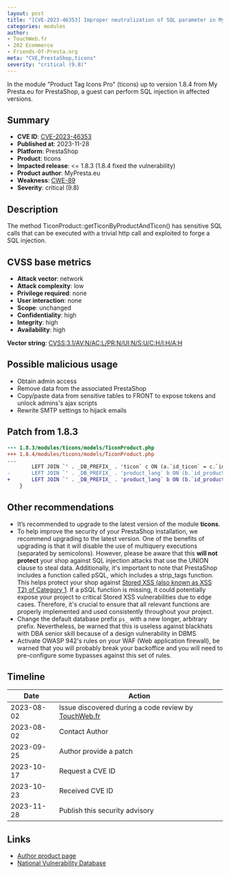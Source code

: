 ```yaml
---
layout: post
title: "[CVE-2023-46353] Improper neutralization of SQL parameter in My Presta.eu - Product Tag Icons Pro for PrestaShop"
categories: modules
author:
- TouchWeb.fr
- 202 Ecommerce
- Friends-Of-Presta.org
meta: "CVE,PrestaShop,ticons"
severity: "critical (9.8)"
---
```


In the module "Product Tag Icons Pro" (ticons) up to version 1.8.4 from My Presta.eu for PrestaShop, a guest can perform SQL injection in affected versions.


## Summary

* **CVE ID**: [CVE-2023-46353](https://cve.mitre.org/cgi-bin/cvename.cgi?name=CVE-2023-46353)
* **Published at**: 2023-11-28
* **Platform**: PrestaShop
* **Product**: ticons
* **Impacted release**: <= 1.8.3 (1.8.4 fixed the vulnerability)
* **Product author**: MyPresta.eu
* **Weakness**: [CWE-89](https://cwe.mitre.org/data/definitions/89.html)
* **Severity**: critical (9.8)

## Description

The method TiconProduct::getTiconByProductAndTicon() has sensitive SQL calls that can be executed with a trivial http call and exploited to forge a SQL injection.


## CVSS base metrics

* **Attack vector**: network
* **Attack complexity**: low
* **Privilege required**: none
* **User interaction**: none
* **Scope**: unchanged
* **Confidentiality**: high
* **Integrity**: high
* **Availability**: high

**Vector string**: [CVSS:3.1/AV:N/AC:L/PR:N/UI:N/S:U/C:H/I:H/A:H](https://nvd.nist.gov/vuln-metrics/cvss/v3-calculator?vector=AV:N/AC:L/PR:N/UI:N/S:U/C:H/I:H/A:H)

## Possible malicious usage

* Obtain admin access
* Remove data from the associated PrestaShop
* Copy/paste data from sensitive tables to FRONT to expose tokens and unlock admins's ajax scripts
* Rewrite SMTP settings to hijack emails

## Patch from 1.8.3

```diff
--- 1.8.3/modules/ticons/models/TiconProduct.php
+++ 1.8.4/modules/ticons/models/TiconProduct.php
...
        LEFT JOIN `' . _DB_PREFIX_ . 'ticon` c ON (a.`id_ticon` = c.`id_ticon`)
-       LEFT JOIN `' . _DB_PREFIX_ . 'product_lang` b ON (b.`id_product` = a.`id_product` AND b.`id_lang` = ' . (int)Context::getContext()->language->id . ') WHERE a.id_product ="' . $id_product . '" ' . Shop::addSqlRestriction(false, 'b') . ' AND a.id_ticon="' . $id_ticon . '"');
+       LEFT JOIN `' . _DB_PREFIX_ . 'product_lang` b ON (b.`id_product` = a.`id_product` AND b.`id_lang` = ' . (int)Context::getContext()->language->id . ') WHERE a.id_product ="' . (int) $id_product . '" ' . Shop::addSqlRestriction(false, 'b') . ' AND a.id_ticon="' . (int) $id_ticon . '"');
    }
```

## Other recommendations

* It’s recommended to upgrade to the latest version of the module **ticons**.
* To help improve the security of your PrestaShop installation, we recommend upgrading to the latest version. One of the benefits of upgrading is that it will disable the use of multiquery executions (separated by semicolons). However, please be aware that this **will not protect** your shop against SQL injection attacks that use the UNION clause to steal data. Additionally, it's important to note that PrestaShop includes a function called pSQL, which includes a strip_tags function. This helps protect your shop against [Stored XSS (also known as XSS T2) of Category 1](https://security.friendsofpresta.org/modules/2023/02/07/stored-xss.html). If a pSQL function is missing, it could potentially expose your project to critical Stored XSS vulnerabilities due to edge cases. Therefore, it's crucial to ensure that all relevant functions are properly implemented and used consistently throughout your project.
* Change the default database prefix `ps_` with a new longer, arbitrary prefix. Nevertheless, be warned that this is useless against blackhats with DBA senior skill because of a design vulnerability in DBMS
* Activate OWASP 942's rules on your WAF (Web application firewall), be warned that you will probably break your backoffice and you will need to pre-configure some bypasses against this set of rules.

## Timeline

| Date | Action |
|--|--|
| 2023-08-02 | Issue discovered during a code review by [TouchWeb.fr](https://www.touchweb.fr) |
| 2023-08-02 | Contact Author |
| 2023-09-25 | Author provide a patch |
| 2023-10-17 | Request a CVE ID |
| 2023-10-23 | Received CVE ID |
| 2023-11-28 | Publish this security advisory |

## Links

* [Author product page](https://mypresta.eu/modules/front-office-features/product-tag-icons-pro.html)
* [National Vulnerability Database](https://nvd.nist.gov/vuln/detail/CVE-2023-46353)
